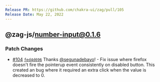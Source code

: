 ```yaml
---
Release PR: https://github.com/chakra-ui/zag/pull/105
Release Date: May 22, 2022
---
```



## @zag-js/number-input@0.1.6

### Patch Changes

-   [#104](https://github.com/chakra-ui/zag/pull/104)
    [`fed4d696`](https://github.com/chakra-ui/zag/commit/fed4d696cee81056634770e70778e661a0a7346c) Thanks
    [@segunadebayo](https://github.com/segunadebayo)! - Fix issue where firefox doesn't fire the pointerup event
    consistently on disabled button. This created an bug where it required an extra click when the value is decreased
    to 0.
